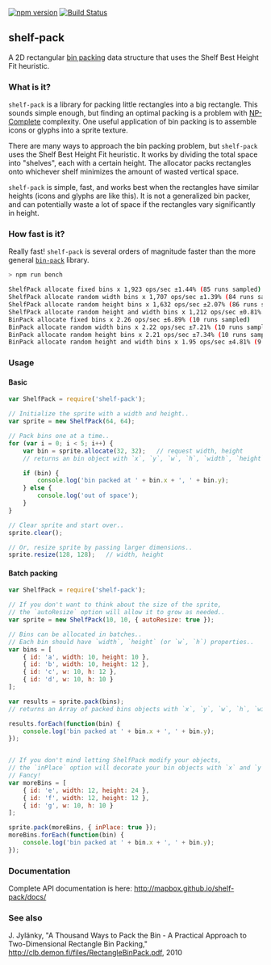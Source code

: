 [![npm version](https://badge.fury.io/js/shelf-pack.svg)](https://badge.fury.io/js/shelf-pack)
[![Build Status](https://circleci.com/gh/mapbox/shelf-pack.svg?style=svg)](https://circleci.com/gh/mapbox/shelf-pack)

## shelf-pack

A 2D rectangular [bin packing](https://en.wikipedia.org/wiki/Bin_packing_problem)
data structure that uses the Shelf Best Height Fit heuristic.


### What is it?

`shelf-pack` is a library for packing little rectangles into a big rectangle.  This sounds simple enough,
but finding an optimal packing is a problem with [NP-Complete](https://en.wikipedia.org/wiki/NP-completeness)
complexity.  One useful application of bin packing is to assemble icons or glyphs into a sprite texture.

There are many ways to approach the bin packing problem, but `shelf-pack` uses the Shelf Best
Height Fit heuristic.  It works by dividing the total space into "shelves", each with a certain height.
The allocator packs rectangles onto whichever shelf minimizes the amount of wasted vertical space.

`shelf-pack` is simple, fast, and works best when the rectangles have similar heights (icons and glyphs
are like this).  It is not a generalized bin packer, and can potentially waste a lot of space if the
rectangles vary significantly in height.


### How fast is it?

Really fast!  `shelf-pack` is several orders of magnitude faster than the more general
[`bin-pack`](https://www.npmjs.com/package/bin-pack) library.

```bash
> npm run bench

ShelfPack allocate fixed bins x 1,923 ops/sec ±1.44% (85 runs sampled)
ShelfPack allocate random width bins x 1,707 ops/sec ±1.39% (84 runs sampled)
ShelfPack allocate random height bins x 1,632 ops/sec ±2.07% (86 runs sampled)
ShelfPack allocate random height and width bins x 1,212 ops/sec ±0.81% (89 runs sampled)
BinPack allocate fixed bins x 2.26 ops/sec ±6.89% (10 runs sampled)
BinPack allocate random width bins x 2.22 ops/sec ±7.21% (10 runs sampled)
BinPack allocate random height bins x 2.21 ops/sec ±7.34% (10 runs sampled)
BinPack allocate random height and width bins x 1.95 ops/sec ±4.81% (9 runs sampled)
```


### Usage

#### Basic

```js
var ShelfPack = require('shelf-pack');

// Initialize the sprite with a width and height..
var sprite = new ShelfPack(64, 64);

// Pack bins one at a time..
for (var i = 0; i < 5; i++) {
    var bin = sprite.allocate(32, 32);   // request width, height
    // returns an bin object with `x`, `y`, `w`, `h`, `width`, `height` properties..

    if (bin) {
        console.log('bin packed at ' + bin.x + ', ' + bin.y);
    } else {
        console.log('out of space');
    }
}

// Clear sprite and start over..
sprite.clear();

// Or, resize sprite by passing larger dimensions..
sprite.resize(128, 128);   // width, height

```


#### Batch packing

```js
var ShelfPack = require('shelf-pack');

// If you don't want to think about the size of the sprite,
// the `autoResize` option will allow it to grow as needed..
var sprite = new ShelfPack(10, 10, { autoResize: true });

// Bins can be allocated in batches..
// Each bin should have `width`, `height` (or `w`, `h`) properties..
var bins = [
    { id: 'a', width: 10, height: 10 },
    { id: 'b', width: 10, height: 12 },
    { id: 'c', w: 10, h: 12 },
    { id: 'd', w: 10, h: 10 }
];

var results = sprite.pack(bins);
// returns an Array of packed bins objects with `x`, `y`, `w`, `h`, `width`, `height` properties..

results.forEach(function(bin) {
    console.log('bin packed at ' + bin.x + ', ' + bin.y);
});


// If you don't mind letting ShelfPack modify your objects,
// the `inPlace` option will decorate your bin objects with `x` and `y` properties.
// Fancy!
var moreBins = [
    { id: 'e', width: 12, height: 24 },
    { id: 'f', width: 12, height: 12 },
    { id: 'g', w: 10, h: 10 }
];

sprite.pack(moreBins, { inPlace: true });
moreBins.forEach(function(bin) {
    console.log('bin packed at ' + bin.x + ', ' + bin.y);
});


```

### Documentation

Complete API documentation is here:  http://mapbox.github.io/shelf-pack/docs/


### See also

J. Jylänky, "A Thousand Ways to Pack the Bin - A Practical
Approach to Two-Dimensional Rectangle Bin Packing,"
http://clb.demon.fi/files/RectangleBinPack.pdf, 2010
